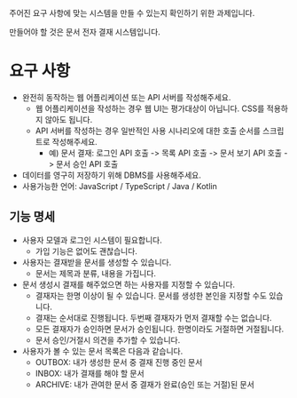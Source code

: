 주어진 요구 사항에 맞는 시스템을 만들 수 있는지 확인하기 위한 과제입니다.

만들어야 할 것은 문서 전자 결재 시스템입니다.

# 요구 사항
* 완전히 동작하는 웹 어플리케이션 또는 API 서버를 작성해주세요.
    * 웹 어플리케이션을 작성하는 경우 웹 UI는 평가대상이 아닙니다. CSS를 적용하지 않아도 됩니다.
    * API 서버를 작성하는 경우 일반적인 사용 시나리오에 대한 호출 순서를 스크립트로 작성해주세요.
        * 예) 문서 결재: 로그인 API 호출 -> 목록 API 호출 -> 문서 보기 API 호출 -> 문서 승인 API 호출
* 데이터를 영구히 저장하기 위해 DBMS를 사용해주세요.
* 사용가능한 언어: JavaScript / TypeScript / Java / Kotlin

## 기능 명세
* 사용자 모델과 로그인 시스템이 필요합니다.
    * 가입 기능은 없어도 괜찮습니다.
* 사용자는 결재받을 문서를 생성할 수 있습니다.
    * 문서는 제목과 분류, 내용을 가집니다.
* 문서 생성시 결재를 해주었으면 하는 사용자를 지정할 수 있습니다.
    * 결재자는 한명 이상이 될 수 있습니다. 문서를 생성한 본인을 지정할 수도 있습니다.
    * 결재는 순서대로 진행됩니다. 두번째 결재자가 먼저 결재할 수는 없습니다.
    * 모든 결재자가 승인하면 문서가 승인됩니다. 한명이라도 거절하면 거절됩니다.
    * 문서 승인/거절시 의견을 추가할 수 있습니다.
* 사용자가 볼 수 있는 문서 목록은 다음과 같습니다.
    * OUTBOX: 내가 생성한 문서 중 결재 진행 중인 문서
    * INBOX: 내가 결재를 해야 할 문서
    * ARCHIVE: 내가 관여한 문서 중 결재가 완료(승인 또는 거절)된 문서